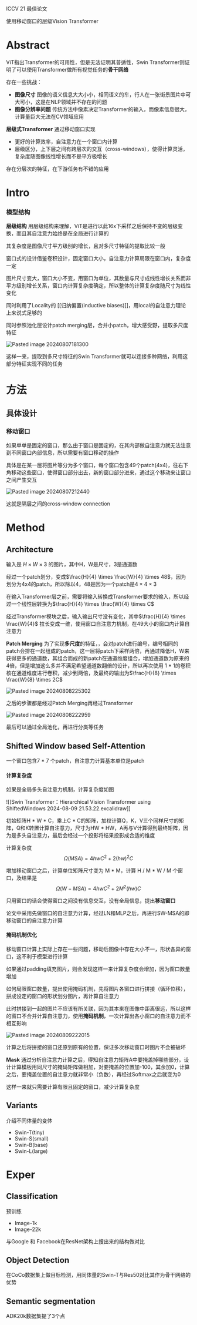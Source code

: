 ICCV 21 最佳论文

使用移动窗口的层级Vision Transformer

# Abstract

ViT指出Transformer的可用性，但是无法证明其普适性，Swin Transformer则证明了可以使用Transformer做所有视觉任务的**骨干网络**

存在一些挑战：
- **图像尺寸** 图像的语义信息大大小小，相同语义的车，行人在一张街景图片中可大可小，这是在NLP领域并不存在的问题
- **图像分辨率问题**  传统方法中像素决定Transformer的输入，而像素信息很大，计算量巨大无法在CV领域应用

**层级式Transformer**  通过移动窗口实现
- 更好的计算效率，自注意力在一个窗口内计算
- 层级区分，上下层之间有跨层次的交互（cross-windows），使得计算灵活，复杂度随图像线性增长而不是平方极增长

存在分层次的特征，在下游任务有不错的应用

# Intro

### 模型结构

**层级结构** 用层级结构来理解，ViT是进行以此16x下采样之后保持不变的层级变换，而且其自注意力始终是在全局进行计算的

其复杂度是图像尺寸平方级别的增长，且对多尺寸特征的提取比较一般

窗口式的设计借鉴卷积设计，固定窗口大小，自注意力计算局限在窗口内，复杂度一定

图片尺寸变大，窗口大小不变，用窗口为单位，其数量与尺寸成线性增长关系而非平方级别增长关系，窗口内计算复杂度确定，所以整体的计算复杂度随尺寸为线性变化

同时利用了Locality的 [[归纳偏置(inductive biases)]]，用local的自注意力理论上来说式足够的

同时参照池化层设计patch merging层，合并小patch，增大感受野，提取多尺度特征

![Pasted image 20240807181300](https://raw.githubusercontent.com/Ah-saber/MyPic/main/Pasted%20image%2020240807181300.png)

这样一来，提取到多尺寸特征的Swin Transformer就可以连接多种网络，利用这部分特征实现不同的任务

# 方法

## 具体设计

### 移动窗口

如果单单是固定的窗口，那么由于窗口是固定的，在其内部做自注意力就无法注意到不同窗口內部信息，所以需要有窗口移动的操作

具体是在某一层将图片等分为多个窗口，每个窗口包含49个patch(4x4)，往右下角移动这些窗口，使得窗口部分出去，新的窗口部分进来，通过这个移动来让窗口之间产生交互

![Pasted image 20240807212440](https://raw.githubusercontent.com/Ah-saber/MyPic/main/Pasted%20image%2020240807212440.png)

这就是隔层之间的cross-window connection

# Method

## Architecture

输入是 $H \times W \times 3$ 的图片，其中H，W是尺寸，3是通道数

经过一个patch划分，变成$\frac{H}{4} \times \frac{W}{4} \times 48$，因为划分为4x4的patch，所以除以4，48是因为一个patch是$4 \times 4 \times 3$ 

在输入Transformer层之前，需要将输入转换成Transformer要求的输入，所以经过一个线性层转换为$\frac{H}{4} \times \frac{W}{4} \times C$

经过Transformer模块之后，输入输出尺寸没有变化，其中$\frac{H}{4} \times \frac{W}{4}$ 拉长变成一维，使用窗口自注意力机制，在49大小的窗口内计算自注意力

**Patch Merging**  为了实现**多尺度**的特征，，会对patch进行编号，编号相同的patch会排在一起组成的patch，这一层将patch下采样两倍，再通过降低H，W来获得更多的通道数，其组合而成的新patch在通道维度组合，增加通道数为原来的4倍，但是增加这么多并不满足希望通道数翻倍的设计，所以再次使用 1 * 1的卷积核在通道维度进行卷积，减少到两倍，及最终的输出为$\frac{H}{8} \times \frac{W}{8} \times 2C$ 

![Pasted image 20240808225302](https://raw.githubusercontent.com/Ah-saber/MyPic/main/Pasted%20image%2020240808225302.png)

之后的步骤都是经过Patch Merging再经过Transformer

![Pasted image 20240808222959](https://raw.githubusercontent.com/Ah-saber/MyPic/main/Pasted%20image%2020240808222959.png)

最后可以通过全局池化，再进行分类等任务

## Shifted Window based Self-Attention

一个窗口包含7 * 7 个patch，自注意力计算基本单位是patch

#### 计算复杂度

如果是全局多头自注意力机制，计算复杂度如图

![[Swin Transformer：Hierarchical Vision Transformer using ShiftedWindows 2024-08-09 21.53.22.excalidraw]]

初始矩阵H * W * C，乘上C * C的矩阵，加权计算Q，K，V三个同样尺寸的矩阵，Q和K转置计算自注意力，尺寸为HW * HW，A再与V计算得到最终矩阵，因为是多头自注意力，最后会经过一个投影将结果投影成合适的维度

计算复杂度
$$
\Omega(MSA) = 4hwC^2 + 2(hw)^2C
$$

增加移动窗口之后，计算单位矩阵尺寸变为 M * M，计算 H / M * W / M 个窗口，及结果是
$$
\Omega(W-MSA) = 4hwC^2 + 2M^2(hw)C
$$

只用窗口的话会使得窗口之间没有信息交互，没有全局信息，提出**移动窗口**

论文中采用先做窗口的自注意力计算，经过LN和MLP之后，再进行SW-MSA的即移动窗口的自注意力计算

#### 掩码机制优化

移动窗口计算上实际上存在一些问题，移动后图像中存在大小不一，形状各异的窗口，这不利于模型进行计算

如果通过padding填充图片，则会发现这样一来计算复杂度会增加，因为窗口数量增加

如何局限窗口数量，提出使用掩码机制，先将图片各窗口进行拼接（循环位移），拼成设定的窗口的形状划分图片，再计算自注意力

此时拼接到一起的图片不应该有所关联，因为其本来在图像中距离很远，所以这样的窗口不合并计算自注意力，使用**掩码机制**，一次计算出各小窗口的自注意力而不相互影响

![Pasted image 20240809222015](https://raw.githubusercontent.com/Ah-saber/MyPic/main/Pasted%20image%2020240809222015.png)

计算之后将拼接的窗口还原到原有的位置，保证多次移动窗口时图片不会被破坏

 **Mask** 通过分析自注意力计算之后，得知自注意力矩阵A中要掩盖掉哪些部分，设计计算模板用同尺寸的掩码矩阵做相加，对要掩盖的位置加-100，其余加0，计算之后，要掩盖位置的自注意力就非常小（负数），再经过Softmax之后就变为0
 
这样一来就只需要计算有限且固定的窗口，减少计算复杂度

## Variants

介绍不同体量的变体

- Swin-T(tiny)
- Swin-S(small)
- Swin-B(base)
- Swin-L(large)

# Exper

## Classification

预训练
- Image-1k
- Image-22k

与Google 和 Facebook在ResNet架构上搜出来的结构做对比

## Object Detection

在CoCo数据集上做目标检测，用同体量的Swin-T与Res50对比其作为骨干网络的优势

## Semantic segmentation

ADK20k数据集提了3个点



